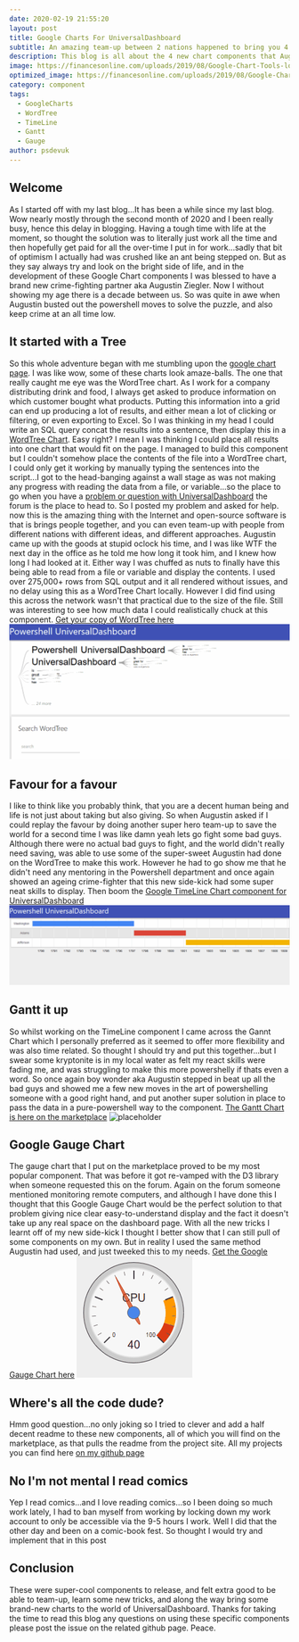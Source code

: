 ```yaml
---
date: 2020-02-19 21:55:20
layout: post
title: Google Charts For UniversalDashboard
subtitle: An amazing team-up between 2 nations happened to bring you 4 brand-new components, all chart components for UniversalDashboard.
description: This blog is all about the 4 new chart components that Augustin Ziegler and myself released for universaldashbord.
image: https://financesonline.com/uploads/2019/08/Google-Chart-Tools-logo1.png
optimized_image: https://financesonline.com/uploads/2019/08/Google-Chart-Tools-logo1.png
category: component
tags:
  - GoogleCharts
  - WordTree
  - TimeLine
  - Gantt
  - Gauge
author: psdevuk
---
```


## Welcome
As I started off with my last blog...It has been a while since my last blog. Wow nearly mostly through the second month of 2020 and I been really busy, hence this delay in blogging.  Having a tough time with life at the moment, so thought the solution was to literally just work all the time and then hopefully get paid for all the over-time I put in for work...sadly that bit of optimism I actually had was crushed like an ant being stepped on.
But as they say always try and look on the bright side of life, and in the development of these Google Chart components I was blessed to have a brand new crime-fighting partner aka Augustin Ziegler.  Now I without showing my age there is a decade between us. So was quite in awe when Augustin busted out the powershell moves to solve the puzzle, and also keep crime at an all time low.

## It started with a Tree
So this whole adventure began with me stumbling upon the [google chart page](https://react-google-charts.com/).  I was like wow, some of these charts look amaze-balls. The one that really caught me eye was the WordTree chart. As I work for a company distributing drink and food, I always get asked to produce information on which customer bought what products.  Putting this information into a grid can end up producing a lot of results, and either mean a lot of clicking or filtering, or even exporting to Excel. So I was thinking in my head I could write an SQL query concat the results into a sentence, then display this in a [WordTree Chart](https://react-google-charts.com/wordtree-chart).  Easy right? I mean I was thinking I could place all results into one chart that would fit on the page.
 I managed to build this component but I couldn't somehow place the contents of the file into a WordTree chart, I could only get it working by manually typing the sentences into the script...I got to the head-banging against a wall stage as was not making any progress with reading the data from a file, or variable...so the place to go when you have a [problem or question with UniversalDashboard](forums.universaldashboard.io/) the forum is the place to head to.  So I posted my problem and asked for help.  now this is the amazing thing with the Internet and open-source software is that is brings people together, and you can even team-up with people from different nations with different ideas, and different approaches.  Augustin came up with the goods at stupid oclock his time, and I was like WTF the next day in the office as he told me how long it took him, and I knew how long I had looked at it. Either way I was chuffed as nuts to finally have this being able to read from a file or variable and display the contents.  I used over 275,000+ rows from SQL output and it all rendered without issues, and no delay using this as a WordTree Chart locally.  However I did find using this across the network wasn't that practical due to the size of the file.  Still was interesting to see how much data I could realistically chuck at this component. [Get your copy of WordTree here](https://marketplace.universaldashboard.io/Dashboard/UniversalDashboard.UDWordTree)
 ![placeholder](https://raw.githubusercontent.com/psDevUK/UDWordTree/master/wordtreeDemo.gif "example demo")

 ## Favour for a favour
  I like to think like you probably think, that you are a decent human being and life is not just about taking but also giving. So when Augustin asked if I could replay the favour by doing another super hero team-up to save the world for a second time I was like damn yeah lets go fight some bad guys.  Although there were no actual bad guys to fight, and the world didn't really need saving, was able to use some of the super-sweet Augustin had done on the WordTree to make this work.  However he had to go show me that he didn't need any mentoring in the Powershell department and once again showed an ageing crime-fighter that this new side-kick had some super neat skills to display. Then boom the [Google TimeLine Chart component for UniversalDashboard](https://marketplace.universaldashboard.io/Dashboard/UniversalDashboard.UDTimeLine)
![placeholder](https://raw.githubusercontent.com/psDevUK/UDTimeLine/master/timeline.gif "example demo")

## Gantt it up
 So whilst working on the TimeLine component I came across the Gannt Chart which I personally preferred as it seemed to offer more flexibility and was also time related. So thought I should try and put this together...but I swear some kryptonite is in my local water as felt my react skills were fading me, and was struggling to make this more powershelly if thats even a word. So once again boy wonder aka Augustin stepped in beat up all the bad guys and showed me a few new moves in the art of powershelling someone with a good right hand, and put another super solution in place to pass the data in a pure-powershell way to the component. [The Gantt Chart is here on the marketplace](https://marketplace.universaldashboard.io/Dashboard/UniversalDashboard.UDGantt)
![placeholder](https://raw.githubusercontent.com/psDevUK/UD-Gantt/master/ganttDemo.gif "example demo")

## Google Gauge Chart
  The gauge chart that I put on the marketplace proved to be my most popular component. That was before it got re-vamped with the D3 library when someone requested this on the forum. Again on the forum someone mentioned monitoring remote computers, and although I have done this I thought that this Google Gauge Chart would be the perfect solution to that problem giving nice clear easy-to-understand display and the fact it doesn't take up any real space on the dashboard page. With all the new tricks I learnt off of my new side-kick I thought I better show that I can still pull of some components on my own. But in reality I used the same method Augustin had used, and just tweeked this to my needs. [Get the Google Gauge Chart here](https://marketplace.universaldashboard.io/Dashboard/UniversalDashboard.UDGaugeChart)
  ![placeholder](https://raw.githubusercontent.com/psDevUK/UD-GaugeChart/master/GoogleGaugeCPU.gif "example demo")

## Where's all the code dude?
Hmm good question...no only joking so I tried to clever and add a half decent readme to these new components, all of which you will find on the marketplace, as that pulls the readme from the project site.  All my projects you can find here [on my github page](https://github.com/psDevUK/)

## No I'm not mental I read comics
   Yep I read comics...and I love reading comics...so I been doing so much work lately, I had to ban myself from working by locking down my work account to only be accessible via the 9-5 hours I work. Well I did that the other day and been on a comic-book fest.  So thought I would try and implement that in this post



## Conclusion
  These were super-cool components to release, and felt extra good to be able to team-up, learn some new tricks, and along the way bring some brand-new charts to the world of UniversalDashboard. Thanks for taking the time to read this blog any questions on using these specific components please post the issue on the related github page. Peace.